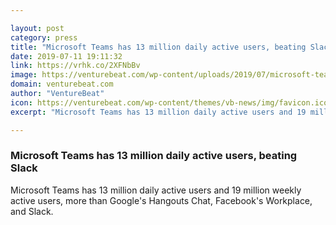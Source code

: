 ```yaml
---

layout: post
category: press
title: "Microsoft Teams has 13 million daily active users, beating Slack"
date: 2019-07-11 19:11:32
link: https://vrhk.co/2XFNbBv
image: https://venturebeat.com/wp-content/uploads/2019/07/microsoft-teams-13-million-slack-10-million.png?w=1200&strip=all
domain: venturebeat.com
author: "VentureBeat"
icon: https://venturebeat.com/wp-content/themes/vb-news/img/favicon.ico
excerpt: "Microsoft Teams has 13 million daily active users and 19 million weekly active users, more than Google's Hangouts Chat, Facebook's Workplace, and Slack."

---
```


### Microsoft Teams has 13 million daily active users, beating Slack

Microsoft Teams has 13 million daily active users and 19 million weekly active users, more than Google's Hangouts Chat, Facebook's Workplace, and Slack.